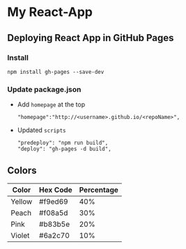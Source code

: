 # My React-App 

## Deploying React App in GitHub Pages


### Install 
```
npm install gh-pages --save-dev
```
### Update package.json
* Add `homepage` at the top
	```
	"homepage":"http://<username>.github.io/<repoName>",
	```
* Updated `scripts`
	```
	"predeploy": "npm run build",
	"deploy": "gh-pages -d build",
	```
## Colors

|Color|Hex Code|Percentage|
|---|---|---|
|Yellow|#f9ed69|40%|
|Peach|#f08a5d|30%|
|Pink|#b83b5e|20%|
|Violet|#6a2c70|10%|

